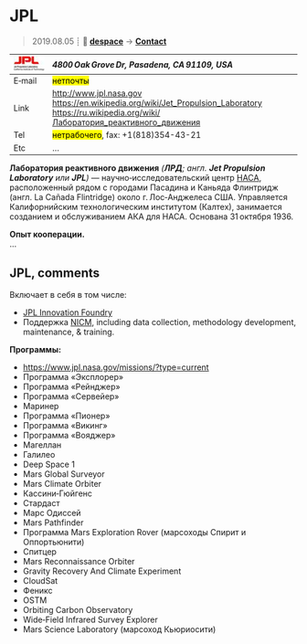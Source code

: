 # JPL
> 2019.08.05 ┊ **🚀 [despace](index.md)** → **[Contact](contact.md)**

|[![](f/contact/j/jpl_logo1_thumb.jpg)](f/contact/j/jpl_logo1.png)|*4800 Oak Grove Dr, Pasadena, CA 91109, USA*|
|:--|:--|
|E‑mail| <mark>нетпочты</mark> |
|Link| <http://www.jpl.nasa.gov><br> <https://en.wikipedia.org/wiki/Jet_Propulsion_Laboratory><br> <https://ru.wikipedia.org/wiki/Лаборатория_реактивного_движения>  |
|Tel| <mark>нетрабочего</mark>, fax: +1(818)354-43-21  |
|Etc| … |

**Лаборатория реактивного движения** *(**ЛРД**; англ. **Jet Propulsion Laboratory** или **JPL**)* — научно‑исследовательский центр [НАСА](nasa.md), расположенный рядом с городами Пасадина и Каньяда Флинтридж (англ. La Cañada Flintridge) около г. Лос‑Анджелеса США. Управляется Калифорнийским технологическим институтом (Калтех), занимается созданием и обслуживанием АКА для НАСА. Основана 31 октября 1936.

**Опыт кооперации.**  
…


<p style="page-break-after:always"> </p>

## JPL, comments

Включает в себя в том числе:

   - [JPL Innovation Foundry](jpl_if.md)
   - Поддержка [NICM](nicm.md), including data collection, methodology development, maintenance, & training.

**Программы:**

   - <https://www.jpl.nasa.gov/missions/?type=current>
   - Программа «Эксплорер»
   - Программа «Рейнджер»
   - Программа «Сервейер»
   - Маринер
   - Программа «Пионер»
   - Программа «Викинг»
   - Программа «Вояджер»
   - Магеллан
   - Галилео
   - Deep Space 1
   - Mars Global Surveyor
   - Mars Climate Orbiter
   - Кассини‑Гюйгенс
   - Стардаст
   - Марс Одиссей
   - Mars Pathfinder
   - Программа Mars Exploration Rover (марсоходы Спирит и Оппортьюнити)
   - Спитцер
   - Mars Reconnaissance Orbiter
   - Gravity Recovery And Climate Experiment
   - CloudSat
   - Феникс
   - OSTM
   - Orbiting Carbon Observatory
   - Wide‑Field Infrared Survey Explorer
   - Mars Science Laboratory (марсоход Кьюриосити)
